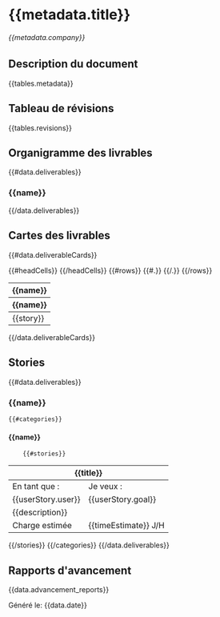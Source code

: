 # {{metadata.title}}
###### {{metadata.company}}

## Description du document
{{tables.metadata}}

## Tableau de révisions
{{tables.revisions}}

## Organigramme des livrables
{{#data.deliverables}}
### {{name}}
{{/data.deliverables}}

## Cartes des livrables
{{#data.deliverableCards}}
<table>
	<thead>
		<tr>
			<th colspan="{{headCells.length}}">{{name}}</th>
		</tr>
		<tr>
		{{#headCells}}
			<th>{{name}}</th>
		{{/headCells}}
		</tr>
	</thead>
	<tbody>
	{{#rows}}
		<tr>
		{{#.}}
			<td>{{story}}</td>
		{{/.}}
		<tr>
	{{/rows}}
	</tbody>
</table>
{{/data.deliverableCards}}

## Stories
{{#data.deliverables}}
### {{name}}
	{{#categories}}
#### {{name}}
		{{#stories}}
<table class="{{status}}">
	<thead>
		<tr>
			<th colspan="2">{{title}}</th>
		</tr>
	</thead>
	<tbody>
		<tr>
			<td>En tant que :</td>
			<td>Je veux :</td>
		</tr>
		<tr>
			<td>{{userStory.user}}</td>
			<td>{{userStory.goal}}</td>
		</tr>
		<tr>
			<td colspan="2">{{description}}</td>
		</tr>
		<tr>
			<td>Charge estimée</td>
			<td>{{timeEstimate}} J/H</td>
		</tr>
	</tbody>
</table>
		{{/stories}}
	{{/categories}}
{{/data.deliverables}}

## Rapports d'avancement
{{data.advancement_reports}}

Généré le: {{data.date}}
